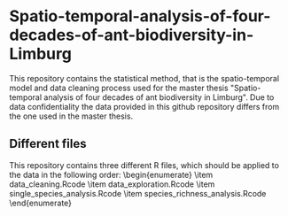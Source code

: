 # Spatio-temporal-analysis-of-four-decades-of-ant-biodiversity-in-Limburg

This repository contains the statistical method, that is the spatio-temporal model and data cleaning process used for the master thesis "Spatio-temporal analysis of four decades of ant biodiversity in Limburg". Due to data confidentiality the data provided in this github repository differs from the one used in the master thesis.

## Different files
This repository contains three different R files, which should be applied to the data in the following order:
\begin{enumerate}
  \item data_cleaning.Rcode
  \item data_exploration.Rcode
  \item single_species_analysis.Rcode
  \item species_richness_analysis.Rcode
\end{enumerate}

